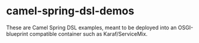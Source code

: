 # camel-spring-dsl-demos

These are Camel Spring DSL examples, meant to be deployed into an OSGI-blueprint compatible container such as Karaf/ServiceMix.
